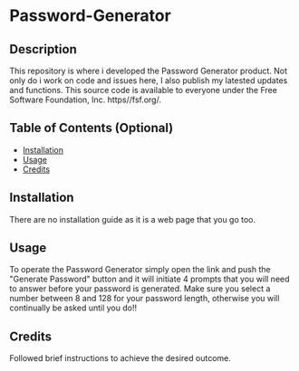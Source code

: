 # Password-Generator

## Description 

This repository is where i developed the Password Generator product. Not only do i work on code and issues here, I also publish my latested updates and functions. This source code is available to everyone under the Free Software Foundation, Inc. https//fsf.org/.


## Table of Contents (Optional)


* [Installation](#installation)
* [Usage](#usage)
* [Credits](#credits)


## Installation

There are no installation guide as it is a web page that you go too. 


## Usage 

To operate the Password Generator simply open the link and push the "Generate Password" button and it will initiate 4 prompts that you will need to answer before your password is generated. Make sure you select a number between 8 and 128 for your password length, otherwise you will continually be asked until you do!!

## Credits

Followed brief instructions to achieve the desired outcome.


